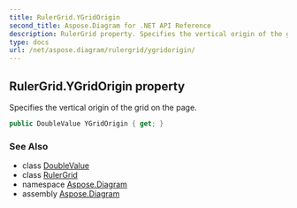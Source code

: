 ```yaml
---
title: RulerGrid.YGridOrigin
second_title: Aspose.Diagram for .NET API Reference
description: RulerGrid property. Specifies the vertical origin of the grid on the page
type: docs
url: /net/aspose.diagram/rulergrid/ygridorigin/
---
```

## RulerGrid.YGridOrigin property

Specifies the vertical origin of the grid on the page.

```csharp
public DoubleValue YGridOrigin { get; }
```

### See Also

* class [DoubleValue](../../doublevalue/)
* class [RulerGrid](../)
* namespace [Aspose.Diagram](../../rulergrid/)
* assembly [Aspose.Diagram](../../../)


